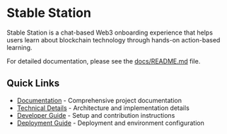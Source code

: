 # Stable Station

Stable Station is a chat-based Web3 onboarding experience that helps users learn about blockchain technology through hands-on action-based learning.

For detailed documentation, please see the [docs/README.md](docs/README.md) file.

## Quick Links

- [Documentation](docs/README.md) - Comprehensive project documentation
- [Technical Details](docs/technical.md) - Architecture and implementation details
- [Developer Guide](docs/developer-guide.md) - Setup and contribution instructions
- [Deployment Guide](docs/deployment.md) - Deployment and environment configuration